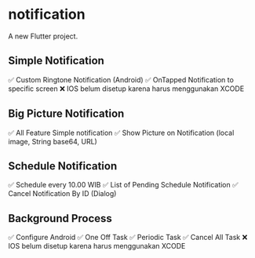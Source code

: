 # notification

A new Flutter project.

## Simple Notification

✅ Custom Ringtone Notification (Android)
✅ OnTapped Notification to specific screen
❌ IOS belum disetup karena harus menggunakan XCODE

## Big Picture Notification

✅ All Feature Simple notification
✅ Show Picture on Notification (local image, String base64, URL)

## Schedule Notification

✅ Schedule every 10.00 WIB
✅ List of Pending Schedule Notification
✅ Cancel Notification By ID (Dialog)

## Background Process

✅ Configure Android
✅ One Off Task 
✅ Periodic Task
✅ Cancel All Task
❌ IOS belum disetup karena harus menggunakan XCODE